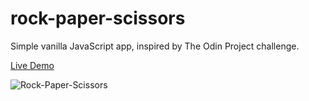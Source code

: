 # rock-paper-scissors

Simple vanilla JavaScript app, inspired by The Odin Project challenge.

[Live Demo](https://matboulianne.github.io/rock-paper-scissors/)

![Rock-Paper-Scissors](http://image.noelshack.com/fichiers/2019/37/7/1568569172-demo.png)
